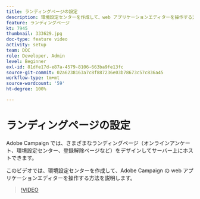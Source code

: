 ```yaml
---
title: ランディングページの設定
description: 環境設定センターを作成して、web アプリケーションエディターを操作する方法を説明します。
feature: ランディングページ
kt: 7945
thumbnail: 333629.jpg
doc-type: feature video
activity: setup
team: DOC
role: Developer, Admin
level: Beginner
exl-id: 81dfe17d-e87a-4579-8106-663ba9fe13fc
source-git-commit: 02a6238163a7c8f887236e03b78673c57c836a45
workflow-type: tm+mt
source-wordcount: '59'
ht-degree: 100%

---
```


# ランディングページの設定

Adobe Campaign では、さまざまなランディングページ（オンラインアンケート、環境設定センター、登録解除ページなど）をデザインしてサーバー上にホストできます。

このビデオでは、環境設定センターを作成して、Adobe Campaign の web アプリケーションエディターを操作する方法を説明します。

>[!VIDEO](https://video.tv.adobe.com/v/333629?quality=12)
